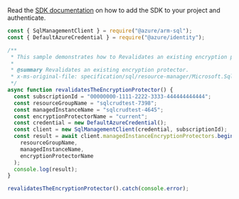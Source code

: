 Read the [SDK documentation](https://github.com/Azure/azure-sdk-for-js/blob/%40azure%2Farm-sql_9.0.1/sdk/sql/arm-sql/README.md) on how to add the SDK to your project and authenticate.

```javascript
const { SqlManagementClient } = require("@azure/arm-sql");
const { DefaultAzureCredential } = require("@azure/identity");

/**
 * This sample demonstrates how to Revalidates an existing encryption protector.
 *
 * @summary Revalidates an existing encryption protector.
 * x-ms-original-file: specification/sql/resource-manager/Microsoft.Sql/preview/2020-11-01-preview/examples/ManagedInstanceEncryptionProtectorRevalidate.json
 */
async function revalidatesTheEncryptionProtector() {
  const subscriptionId = "00000000-1111-2222-3333-444444444444";
  const resourceGroupName = "sqlcrudtest-7398";
  const managedInstanceName = "sqlcrudtest-4645";
  const encryptionProtectorName = "current";
  const credential = new DefaultAzureCredential();
  const client = new SqlManagementClient(credential, subscriptionId);
  const result = await client.managedInstanceEncryptionProtectors.beginRevalidateAndWait(
    resourceGroupName,
    managedInstanceName,
    encryptionProtectorName
  );
  console.log(result);
}

revalidatesTheEncryptionProtector().catch(console.error);
```
